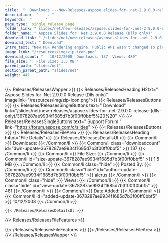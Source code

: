 ```yaml
---
title:  "  Downloads ---New-Releases-aspose.slides-for-.net-2.9.0.0-release-(dlls-only) . " 
description:  "    . " 
keywords:  "    . " 
page_type:  single_release_page
folder_link: " slides/net/new-releases/aspose.slides-for-.net-2.9.0.0-release-(dlls-only)/"
folder_name: " Aspose.Slides for .Net 2.9.0.0 Release (Dlls only)"
download_link: " /slides/net/new-releases/aspose.slides-for-.net-2.9.0.0-release-(dlls-only)/3678287ae9934f1685d7b3f00ff0bbf5"
download_text: " Download"
Intro_text: "New PDF Rendering engine. Public API wasn't changed so please check P..."
image_link: "/resources/img/zip-icon.png"
download_count: "   10/12/2008  Downloads: 137  Views: 480"
file_size: "  File Size: 1.5 MB "
parent_path: "slides/net"
section_parent_path: "slides/net"
weight: 447
---
```


{{< Releases/ReleasesWapper >}}
  {{< Releases/ReleasesHeading H2txt=" Aspose.Slides for .Net 2.9.0.0 Release (Dlls only)" imagelink="/resources/img/zip-icon.png">}}
  {{< Releases/ReleasesButtons >}}
    {{< Releases/ReleasesSingleButtons text=" Download" link="/slides/net/new-releases/aspose.slides-for-.net-2.9.0.0-release-(dlls-only)/3678287ae9934f1685d7b3f00ff0bbf5%20%20" >}}
    {{< Releases/ReleasesSingleButtons text=" Support Forum " link="https://forum.aspose.com/c/slides" >}}
  {{< Releases/ReleasesButtons >}}
  {{< Releases/ReleasesFileArea >}}
    {{< Releases/ReleasesHeading h4txt="File Details">}}
    {{< Releases/ReleasesDetailsUl >}}
            {{< Common/li  >}} Downloads: {{< /Common/li >}} 
      {{< Common/li class="downloadcount" id="dwn-update-3678287ae9934f1685d7b3f00ff0bbf5" >}} 137 {{< /Common/li >}} 
      {{< Common/li  >}} File Size: {{< /Common/li >}} 
      {{< Common/li id="size-update-3678287ae9934f1685d7b3f00ff0bbf5" >}} 1.5 MB {{< /Common/li >}} 
      {{< Common/li  class="hide" >}} Posted By: {{< /Common/li >}} 
      {{< Common/li class="hide" id="author-update-3678287ae9934f1685d7b3f00ff0bbf5" >}} alcrus {{< /Common/li >}} 
      {{< Common/li class="hide"  >}} Views: {{< /Common/li >}} 
      {{< Common/li class="hide" id="view-update-3678287ae9934f1685d7b3f00ff0bbf5" >}} 481 {{< /Common/li >}} 
      {{< Common/li  >}} Date Added: {{< /Common/li >}} 
      {{< Common/li id="added-update-3678287ae9934f1685d7b3f00ff0bbf5" >}} 10/12/2008 {{< /Common/li >}} 

    {{< /Releases/ReleasesDetailsUl >}}

  {{< Releases/ReleasesFileFeatures >}}
      
  {{< /Releases/ReleasesFileFeatures >}}
 {{< /Releases/ReleasesFileArea >}}
{{< /Releases/ReleasesWapper >}}


